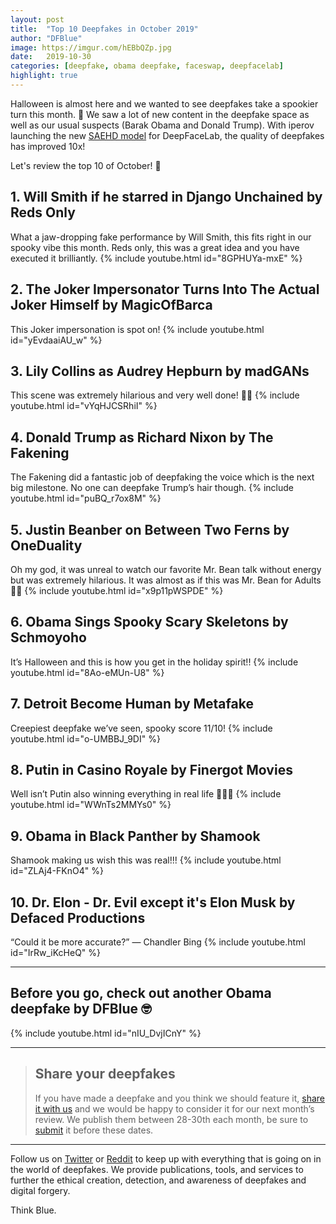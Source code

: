 ```yaml
---
layout: post
title:  "Top 10 Deepfakes in October 2019"
author: "DFBlue"
image: https://imgur.com/hEBbQZp.jpg
date:   2019-10-30
categories: [deepfake, obama deepfake, faceswap, deepfacelab]
highlight: true
---
```


Halloween is almost here and we wanted to see deepfakes take a spookier turn this month. 🎃
We saw a lot of new content in the deepfake space as well as our usual suspects (Barak Obama and Donald Trump). With iperov launching the new [SAEHD model](https://pub.dfblue.com/pub/2019-10-25-deepfacelab-tutorial) for DeepFaceLab, the quality of deepfakes has improved 10x!

Let's review the top 10 of October! 👻

## 1. Will Smith if he starred in Django Unchained by Reds Only
What a jaw-dropping fake performance by Will Smith, this fits right in our spooky vibe this month. Reds only, this was a great idea and you have executed it brilliantly.
{% include youtube.html id="8GPHUYa-mxE" %}

## 2. The Joker Impersonator Turns Into The Actual Joker Himself by MagicOfBarca
This Joker impersonation is spot on! 
{% include youtube.html id="yEvdaaiAU_w" %}

## 3. Lily Collins as Audrey Hepburn by madGANs
This scene was extremely hilarious and very well done! 💪🏻
{% include youtube.html id="vYqHJCSRhiI" %}

## 4. Donald Trump as Richard Nixon by The Fakening
The Fakening did a fantastic job of deepfaking the voice which is the next big milestone. No one can deepfake Trump’s hair though.
{% include youtube.html id="puBQ_r7ox8M" %}

## 5. Justin Beanber on Between Two Ferns by OneDuality
Oh my god, it was unreal to watch our favorite Mr. Bean talk without energy but was extremely hilarious. It was almost as if this was Mr. Bean for Adults 🍃🤐
{% include youtube.html id="x9p11pWSPDE" %}

## 6. Obama Sings Spooky Scary Skeletons by Schmoyoho	
It’s Halloween and this is how you get in the holiday spirit!! 
{% include youtube.html id="8Ao-eMUn-U8" %}

## 7. Detroit Become Human by Metafake
Creepiest deepfake we’ve seen, spooky score 11/10!
{% include youtube.html id="o-UMBBJ_9DI" %}

## 8. Putin in Casino Royale by Finergot Movies
Well isn’t Putin also winning everything in real life 💁🏻‍♀️
{% include youtube.html id="WWnTs2MMYs0" %}

## 9. Obama in Black Panther by Shamook
Shamook making us wish this was real!!!
{% include youtube.html id="ZLAj4-FKnO4" %}

## 10. Dr. Elon - Dr. Evil except it's Elon Musk by Defaced Productions
“Could it be more accurate?” — Chandler Bing
{% include youtube.html id="IrRw_iKcHeQ" %}

-----

## Before you go, check out another Obama deepfake by DFBlue 🤓
{% include youtube.html id="nIU_DvjICnY" %}

-----

> ## Share your deepfakes
> If you have made a deepfake and you think we should feature it, [share it with us](https://dfblue.com/#submit-deepfake) and we would be happy to consider it for our next month’s review. We publish them between 28-30th each month, be sure to [submit](https://dfblue.com/#submit-deepfake) it before these dates.

-----

Follow us on [Twitter](https://twitter.com/dfblue) or [Reddit](https://reddit.com/u/deepfakeblue) to keep up with everything that is going on in the world of deepfakes. We provide publications, tools, and services to further the ethical creation, detection, and awareness of deepfakes and digital forgery.

Think Blue.
